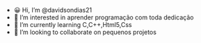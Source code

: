 - 😀 Hi, I’m @davidsondias21
- 👀 I’m interested in  aprender  programação  com toda dedicação 
- 🌱 I’m currently learning  C,C++,Html5,Css 
- 💞️ I’m looking to collaborate on  pequenos projetos

<!--
davidsondias21/davidsondias21 is a ✨ special ✨ repository because its `README.md` (this file) appears on your GitHub profile.
You can click the Preview link to take a look at your changes.
--->
<!--
davidsondias21/davidsondias21 is a ✨ special ✨ repository because its `README.md` (this file) appears on your GitHub profile.
You can click the Preview link to take a look at your changes.
--->
